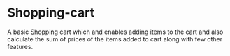 # Shopping-cart
A basic Shopping cart which and enables adding items to the cart  and also calculate the sum of prices of the items added to cart along with few other features.
